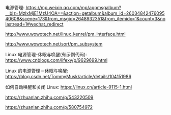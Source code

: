 
电源管理: https://mp.weixin.qq.com/mp/appmsgalbum?__biz=MzIxMjE1MzU4OA==&action=getalbum&album_id=2603484247609540608&scene=173&from_msgid=2648932351&from_itemidx=1&count=3&nolastread=1#wechat_redirect

http://www.wowotech.net/linux_kenrel/pm_interface.html

http://www.wowotech.net/sort/pm_subsystem

Linux 电源管理-休眠与唤醒(有示例代码): https://www.cnblogs.com/lifexy/p/9629699.html

Linux 的电源管理－休眠与唤醒: https://blog.csdn.net/TommyMusk/article/details/104151986

如何自动唤醒和关闭 Linux: https://linux.cn/article-9115-1.html


https://zhuanlan.zhihu.com/p/543220509

https://zhuanlan.zhihu.com/p/580754972

